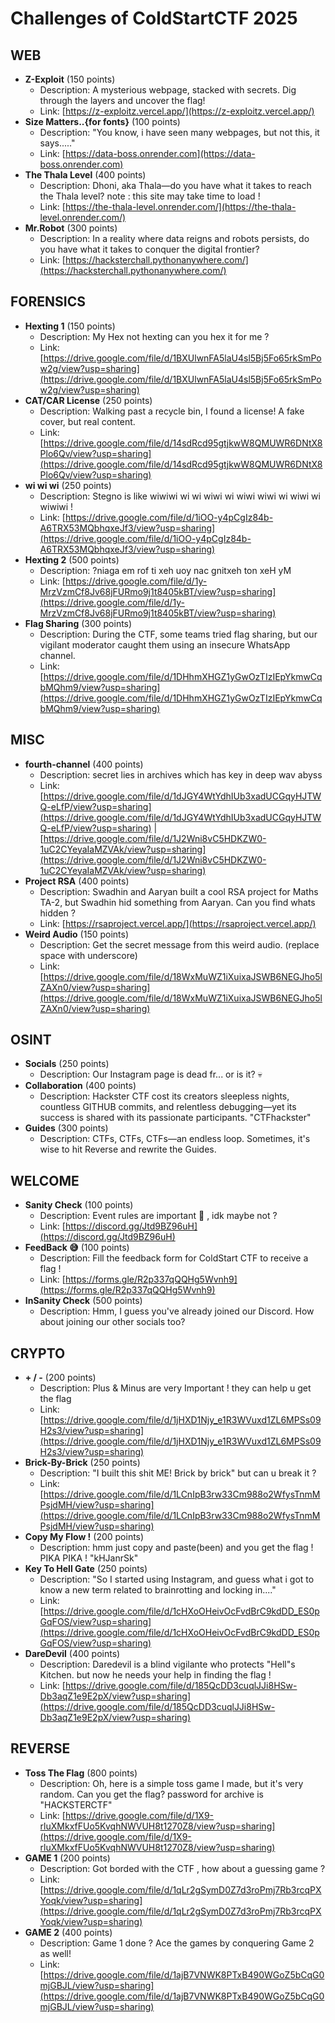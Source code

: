 # Challenges of ColdStartCTF 2025

## WEB

* **Z-Exploit** (150 points)
    * Description: A mysterious webpage, stacked with secrets. Dig through the layers and uncover the flag!
    * Link: [https://z-exploitz.vercel.app/](https://z-exploitz.vercel.app/)
* **Size Matters..{for fonts}** (100 points)
    * Description: "You know, i have seen many webpages, but not this, it says....."
    * Link: [https://data-boss.onrender.com](https://data-boss.onrender.com)
* **The Thala Level** (400 points)
    * Description: Dhoni, aka Thala—do you have what it takes to reach the Thala level? note : this site may take time to load !
    * Link: [https://the-thala-level.onrender.com/](https://the-thala-level.onrender.com/)
* **Mr.Robot** (300 points)
    * Description: In a reality where data reigns and robots persists, do you have what it takes to conquer the digital frontier?
    * Link: [https://hacksterchall.pythonanywhere.com/](https://hacksterchall.pythonanywhere.com/)

## FORENSICS

* **Hexting 1** (150 points)
    * Description: My Hex not hexting can you hex it for me ?
    * Link: [https://drive.google.com/file/d/1BXUlwnFA5laU4sl5Bj5Fo65rkSmPow2g/view?usp=sharing](https://drive.google.com/file/d/1BXUlwnFA5laU4sl5Bj5Fo65rkSmPow2g/view?usp=sharing)
* **CAT/CAR License** (250 points)
    * Description: Walking past a recycle bin, I found a license! A fake cover, but real content.
    * Link: [https://drive.google.com/file/d/14sdRcd95gtjkwW8QMUWR6DNtX8Plo6Qv/view?usp=sharing](https://drive.google.com/file/d/14sdRcd95gtjkwW8QMUWR6DNtX8Plo6Qv/view?usp=sharing)
* **wi wi wi** (250 points)
    * Description: Stegno is like wiwiwi wi wi wiwi wi wiwi wiwi wi wiwi wi wiwiwi !
    * Link: [https://drive.google.com/file/d/1iOO-y4pCgIz84b-A6TRX53MQbhqxeJf3/view?usp=sharing](https://drive.google.com/file/d/1iOO-y4pCgIz84b-A6TRX53MQbhqxeJf3/view?usp=sharing)
* **Hexting 2** (500 points)
    * Description: ?niaga em rof ti xeh uoy nac gnitxeh ton xeH yM
    * Link: [https://drive.google.com/file/d/1y-MrzVzmCf8Jv68jFURmo9j1t8405kBT/view?usp=sharing](https://drive.google.com/file/d/1y-MrzVzmCf8Jv68jFURmo9j1t8405kBT/view?usp=sharing)
* **Flag Sharing** (300 points)
    * Description: During the CTF, some teams tried flag sharing, but our vigilant moderator caught them using an insecure WhatsApp channel.
    * Link: [https://drive.google.com/file/d/1DHhmXHGZ1yGwOzTIzIEpYkmwCqbMQhm9/view?usp=sharing](https://drive.google.com/file/d/1DHhmXHGZ1yGwOzTIzIEpYkmwCqbMQhm9/view?usp=sharing)

## MISC

* **fourth-channel** (400 points)
    * Description: secret lies in archives which has key in deep wav abyss
    * Link: [https://drive.google.com/file/d/1dJGY4WtYdhIUb3xadUCGqyHJTWQ-eLfP/view?usp=sharing](https://drive.google.com/file/d/1dJGY4WtYdhIUb3xadUCGqyHJTWQ-eLfP/view?usp=sharing) | [https://drive.google.com/file/d/1J2Wni8vC5HDKZW0-1uC2CYeyaIaMZVAk/view?usp=sharing](https://drive.google.com/file/d/1J2Wni8vC5HDKZW0-1uC2CYeyaIaMZVAk/view?usp=sharing)
* **Project RSA** (400 points)
    * Description: Swadhin and Aaryan built a cool RSA project for Maths TA-2, but Swadhin hid something from Aaryan. Can you find whats hidden ?
    * Link: [https://rsaproject.vercel.app/](https://rsaproject.vercel.app/)
* **Weird Audio** (150 points)
    * Description: Get the secret message from this weird audio. (replace space with underscore)
    * Link: [https://drive.google.com/file/d/18WxMuWZ1iXuixaJSWB6NEGJho5lZAXn0/view?usp=sharing](https://drive.google.com/file/d/18WxMuWZ1iXuixaJSWB6NEGJho5lZAXn0/view?usp=sharing)

## OSINT

* **Socials** (250 points)
    * Description: Our Instagram page is dead fr... or is it? 💀
* **Collaboration** (400 points)
    * Description: Hackster CTF cost its creators sleepless nights, countless GITHUB commits, and relentless debugging—yet its success is shared with its passionate participants. "CTFhackster"
* **Guides** (300 points)
    * Description: CTFs, CTFs, CTFs—an endless loop. Sometimes, it's wise to hit Reverse and rewrite the Guides.

## WELCOME

* **Sanity Check** (100 points)
    * Description: Event rules are important 🤔 , idk maybe not ?
    * Link: [https://discord.gg/Jtd9BZ96uH](https://discord.gg/Jtd9BZ96uH)
* **FeedBack 😅** (100 points)
    * Description: Fill the  feedback form for ColdStart CTF to receive a flag !
    * Link: [https://forms.gle/R2p337qQQHg5Wvnh9](https://forms.gle/R2p337qQQHg5Wvnh9)
* **InSanity Check** (500 points)
    * Description: Hmm, I guess you've already joined our Discord. How about joining our other socials too?

## CRYPTO

* **+ / -** (200 points)
    * Description: Plus & Minus are very Important ! they can help u get the flag
    * Link: [https://drive.google.com/file/d/1jHXD1Njy_e1R3WVuxd1ZL6MPSs09H2s3/view?usp=sharing](https://drive.google.com/file/d/1jHXD1Njy_e1R3WVuxd1ZL6MPSs09H2s3/view?usp=sharing)
* **Brick-By-Brick** (250 points)
    * Description: "I built this shit ME! Brick by brick" but can u break it ?
    * Link: [https://drive.google.com/file/d/1LCnIpB3rw33Cm988o2WfysTnmMPsjdMH/view?usp=sharing](https://drive.google.com/file/d/1LCnIpB3rw33Cm988o2WfysTnmMPsjdMH/view?usp=sharing)
* **Copy My Flow !** (200 points)
    * Description: hmm just copy and paste(been) and you get the flag ! PIKA PIKA ! "kHJanrSk"
* **Key To Hell Gate** (250 points)
    * Description: "So I started using Instagram, and guess what i got to know a new term related to brainrotting and locking in...."
    * Link: [https://drive.google.com/file/d/1cHXoOHeivOcFvdBrC9kdDD_ES0pGqFOS/view?usp=sharing](https://drive.google.com/file/d/1cHXoOHeivOcFvdBrC9kdDD_ES0pGqFOS/view?usp=sharing)
* **DareDevil** (400 points)
    * Description: Daredevil is a blind vigilante who protects "Hell"s Kitchen. but now he needs your help in finding the flag !
    * Link: [https://drive.google.com/file/d/185QcDD3cuqlJJi8HSw-Db3aqZ1e9E2pX/view?usp=sharing](https://drive.google.com/file/d/185QcDD3cuqlJJi8HSw-Db3aqZ1e9E2pX/view?usp=sharing)

## REVERSE

* **Toss The Flag** (800 points)
    * Description: Oh, here is a simple toss game I made, but it's very random. Can you get the flag? password for archive is "HACKSTERCTF"
    * Link: [https://drive.google.com/file/d/1X9-rluXMkxfFUo5KvqhNWVUH8t1270Z8/view?usp=sharing](https://drive.google.com/file/d/1X9-rluXMkxfFUo5KvqhNWVUH8t1270Z8/view?usp=sharing)
* **GAME 1** (200 points)
    * Description: Got borded with the CTF , how about a guessing game ?
    * Link: [https://drive.google.com/file/d/1qLr2gSymD0Z7d3roPmj7Rb3rcqPXYoqk/view?usp=sharing](https://drive.google.com/file/d/1qLr2gSymD0Z7d3roPmj7Rb3rcqPXYoqk/view?usp=sharing)
* **GAME 2** (400 points)
    * Description: Game 1 done ? Ace the games by conquering Game 2 as well!
    * Link: [https://drive.google.com/file/d/1ajB7VNWK8PTxB490WGoZ5bCqG0mjGBJL/view?usp=sharing](https://drive.google.com/file/d/1ajB7VNWK8PTxB490WGoZ5bCqG0mjGBJL/view?usp=sharing)
